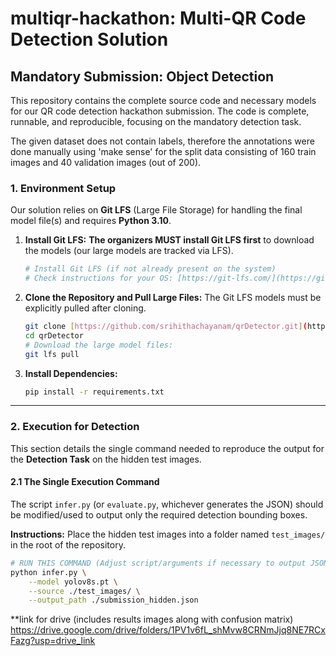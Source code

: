 # multiqr-hackathon: Multi-QR Code Detection Solution

## Mandatory Submission: Object Detection 

This repository contains the complete source code and necessary models for our QR code detection hackathon submission. The code is complete, runnable, and reproducible, focusing on the mandatory detection task.

The given dataset does not contain labels, therefore the annotations were done manually using 'make sense' for the split data consisting of 160 train images and 40 validation images (out of 200).


### 1. Environment Setup

Our solution relies on **Git LFS** (Large File Storage) for handling the final model file(s) and requires **Python 3.10**.

1.  **Install Git LFS:**
    **The organizers MUST install Git LFS first** to download the models (our large models are tracked via LFS).
    ```bash
    # Install Git LFS (if not already present on the system)
    # Check instructions for your OS: [https://git-lfs.com/](https://git-lfs.com/)
    ```

2.  **Clone the Repository and Pull Large Files:**
    The Git LFS models must be explicitly pulled after cloning.
    ```bash
    git clone [https://github.com/srihithachayanam/qrDetector.git](https://github.com/srihithachayanam/qrDetector.git)
    cd qrDetector
    # Download the large model files:
    git lfs pull
    ```

3.  **Install Dependencies:**
    ```bash
    pip install -r requirements.txt
    ```

---

### 2. Execution for Detection

This section details the single command needed to reproduce the output for the **Detection Task** on the hidden test images.

#### 2.1 The Single Execution Command

The script `infer.py` (or `evaluate.py`, whichever generates the JSON) should be modified/used to output only the required detection bounding boxes.

**Instructions:** Place the hidden test images into a folder named `test_images/` in the root of the repository.

```bash
# RUN THIS COMMAND (Adjust script/arguments if necessary to output JSON):
python infer.py \
    --model yolov8s.pt \
    --source ./test_images/ \
    --output_path ./submission_hidden.json
```

**link for drive (includes results images along with confusion matrix)
https://drive.google.com/drive/folders/1PV1v6fL_shMvw8CRNmJjq8NE7RCxFazg?usp=drive_link
